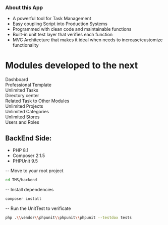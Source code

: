 ### About this App

-   A powerful tool for Task Management
-   Easy coupling Script into Production Systems
-   Programmed with clean code and maintainable functions
-   Built-in unit test layer that verifies each function
-   MVC Architecture that makes it ideal when needs to
    increase/customize functionality

Modules developed to the next
=============================

  Dashboard                                 
  Professional Template                     
  Unlimited Tasks                           
  Directory center                          
  Related Task to Other Modules             
  Unlimited Projects                        
  Unlimited Categories                      
  Unlimited Stores                          
  Users and Roles                           

BackEnd Side: 
-------------

-   PHP 8.1
-   Composer 2.1.5
-   PHPUnit 9.5

-- Move to your root project
```bash
cd TMS/backend
```

-- Install dependencies
```bash
composer install
```

-- Run the UnitTest to verificate
```bash
php .\\vendor\\phpunit\\phpunit\\phpunit --testdox tests
```
